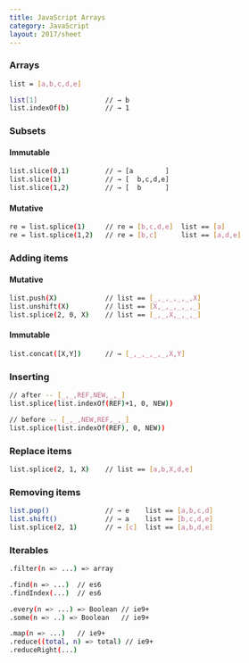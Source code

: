 ```yaml
---
title: JavaScript Arrays
category: JavaScript
layout: 2017/sheet
---
```


### Arrays

```bash
list = [a,b,c,d,e]
```

<!-- {.-setup} -->

```bash
list[1]                 // → b
list.indexOf(b)         // → 1
```

### Subsets

#### Immutable

```bash
list.slice(0,1)         // → [a        ]
list.slice(1)           // → [  b,c,d,e]
list.slice(1,2)         // → [  b      ]
```

#### Mutative

```bash
re = list.splice(1)     // re = [b,c,d,e]  list == [a]
re = list.splice(1,2)   // re = [b,c]      list == [a,d,e]
```

### Adding items

#### Mutative

```bash
list.push(X)            // list == [_,_,_,_,_,X]
list.unshift(X)         // list == [X,_,_,_,_,_]
list.splice(2, 0, X)    // list == [_,_,X,_,_,_]
```

#### Immutable

```bash
list.concat([X,Y])      // → [_,_,_,_,_,X,Y]
```

### Inserting

```bash
// after -- [_,_,REF,NEW,_,_]
list.splice(list.indexOf(REF)+1, 0, NEW))
```

```bash
// before -- [_,_,NEW,REF,_,_]
list.splice(list.indexOf(REF), 0, NEW))
```

### Replace items

```bash
list.splice(2, 1, X)    // list == [a,b,X,d,e]
```

### Removing items

```bash
list.pop()              // → e    list == [a,b,c,d]
list.shift()            // → a    list == [b,c,d,e]
list.splice(2, 1)       // → [c]  list == [a,b,d,e]
```

### Iterables

```bash
.filter(n => ...) => array
```

```bash
.find(n => ...)  // es6
.findIndex(...)  // es6
```

```bash
.every(n => ...) => Boolean // ie9+
.some(n => ..) => Boolean   // ie9+
```

```bash
.map(n => ...)   // ie9+
.reduce((total, n) => total) // ie9+
.reduceRight(...)
```
